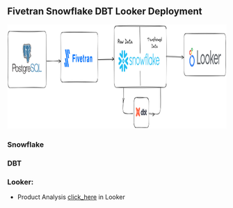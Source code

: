## Fivetran Snowflake DBT Looker Deployment

<img src="snowflake_dbt_Looker.png" width="1200" height ="240"/>


### Snowflake



### DBT



### Looker:
- Product Analysis [click_here](https://lookerstudio.google.com/reporting/df93d4f9-ef3e-45fe-86a5-470c69b697e0) in Looker
